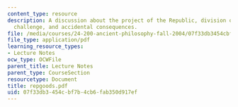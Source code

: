 ```yaml
---
content_type: resource
description: A discussion about the project of the Republic, division of goods, Glaucon's
  challenge, and accidental consequences.
file: /media/courses/24-200-ancient-philosophy-fall-2004/07f33db3454cbf7b4cb6fab350d917ef_repgoods.pdf
file_type: application/pdf
learning_resource_types:
- Lecture Notes
ocw_type: OCWFile
parent_title: Lecture Notes
parent_type: CourseSection
resourcetype: Document
title: repgoods.pdf
uid: 07f33db3-454c-bf7b-4cb6-fab350d917ef
---
```

